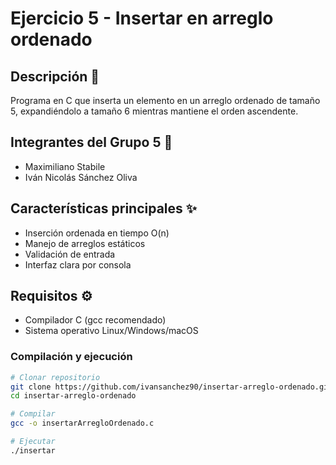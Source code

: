 # Ejercicio 5 - Insertar en arreglo ordenado

## Descripción 📄

Programa en C que inserta un elemento en un arreglo ordenado de tamaño 5, expandiéndolo a tamaño 6 mientras mantiene el orden ascendente.

## Integrantes del Grupo 5 👥

- Maximiliano Stabile
- Iván Nicolás Sánchez Oliva

## Características principales ✨

- Inserción ordenada en tiempo O(n)
- Manejo de arreglos estáticos
- Validación de entrada
- Interfaz clara por consola

## Requisitos ⚙️

- Compilador C (gcc recomendado)
- Sistema operativo Linux/Windows/macOS

### Compilación y ejecución

```bash
# Clonar repositorio
git clone https://github.com/ivansanchez90/insertar-arreglo-ordenado.git
cd insertar-arreglo-ordenado

# Compilar
gcc -o insertarArregloOrdenado.c

# Ejecutar
./insertar
```

